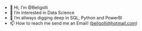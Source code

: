 - 👋 Hi, I’m @Beligolli
- 👀 I’m interested in Data Science
- 🌱 I’m allways digging deep in SQL, Python and PowerBI
- 📫 How to reach me send me an Email! (beligolli@hotmail.com)

<!---
Beligolli/Beligolli is a ✨ special ✨ repository because its `README.md` (this file) appears on your GitHub profile.
You can click the Preview link to take a look at your changes.
--->
